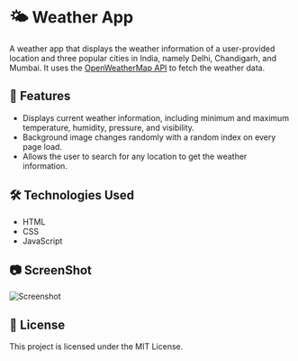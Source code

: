 # 🌤️ Weather App

A weather app that displays the weather information of a user-provided location and three popular cities in India, namely Delhi, Chandigarh, and Mumbai. It uses the [OpenWeatherMap API](https://openweathermap.org/) to fetch the weather data.

## 🚀 Features

- Displays current weather information, including minimum and maximum temperature, humidity, pressure, and visibility.
- Background image changes randomly with a random index on every page load.
- Allows the user to search for any location to get the weather information.

## 🛠️ Technologies Used

- HTML
- CSS
- JavaScript

## 📷 ScreenShot

![Screenshot](https://snipboard.io/HMFPB5.jpg)



## 📝 License

This project is licensed under the MIT License.

